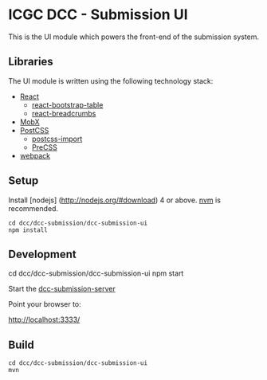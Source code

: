 # ICGC DCC - Submission UI

This is the UI module which powers the front-end of the submission system.

## Libraries

The UI module is written using the following technology stack:

- [React](https://facebook.github.io/react/)
  - [react-bootstrap-table](https://www.npmjs.com/package/react-bootstrap-table)
  - [react-breadcrumbs](https://www.npmjs.com/package/react-breadcrumbs)
- [MobX](https://github.com/mobxjs/mobx)
- [PostCSS](https://github.com/postcss/postcss)
  - [postcss-import](https://github.com/postcss/postcss-import)
  - [PreCSS](https://github.com/jonathantneal/precss)
- [webpack](https://webpack.github.io/)

## Setup

Install [nodejs] (http://nodejs.org/#download) 4 or above. [nvm](https://github.com/creationix/nvm) is recommended.  

```shell
cd dcc/dcc-submission/dcc-submission-ui
npm install
```

## Development

   cd dcc/dcc-submission/dcc-submission-ui
   npm start

Start the [dcc-submission-server](../dcc-submission-server/README.md)

Point your browser to:

[http://localhost:3333/](http://localhost:3333/)


## Build

```shell
cd dcc/dcc-submission/dcc-submission-ui
mvn
```
